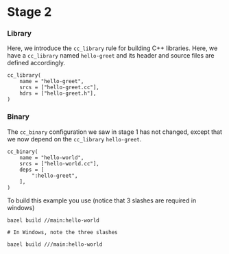 # Stage 2

### Library

Here, we introduce the ```cc_library``` rule for building C++ libraries. Here, we have a ```cc_library``` named ```hello-greet``` and its header and source files are defined accordingly.
```
cc_library(
    name = "hello-greet",
    srcs = ["hello-greet.cc"],
    hdrs = ["hello-greet.h"],
)
```

### Binary

The ```cc_binary``` configuration we saw in stage 1 has not changed, except that we now depend on the ```cc_library``` ```hello-greet```.
```
cc_binary(
    name = "hello-world",
    srcs = ["hello-world.cc"],
    deps = [
        ":hello-greet",
    ],
)
```

To build this example you use (notice that 3 slashes are required in windows)
```
bazel build //main:hello-world

# In Windows, note the three slashes

bazel build ///main:hello-world
```
